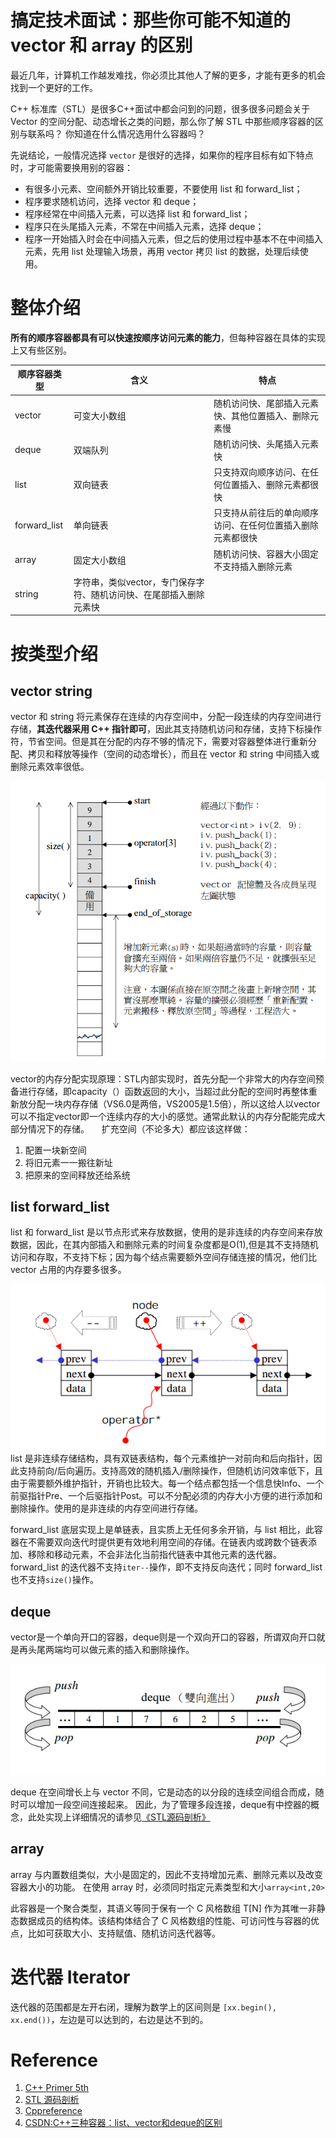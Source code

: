 # 搞定技术面试：那些你可能不知道的 vector 和 array 的区别

最近几年，计算机工作越发难找，你必须比其他人了解的更多，才能有更多的机会找到一个更好的工作。

C++ 标准库（STL）是很多C++面试中都会问到的问题，很多很多问题会关于 Vector 的空间分配、动态增长之类的问题，那么你了解 STL 中那些顺序容器的区别与联系吗？
你知道在什么情况选用什么容器吗？

先说结论，一般情况选择 `vector` 是很好的选择，如果你的程序目标有如下特点时，才可能需要换用别的容器：
- 有很多小元素、空间额外开销比较重要，不要使用 list 和 forward_list；
- 程序要求随机访问，选择 vector 和 deque；
- 程序经常在中间插入元素，可以选择 list 和 forward_list；
- 程序只在头尾插入元素，不常在中间插入元素，选择 deque；
- 程序一开始插入时会在中间插入元素，但之后的使用过程中基本不在中间插入元素，先用 list 处理输入场景，再用 vector 拷贝 list 的数据，处理后续使用。

# 整体介绍
**所有的顺序容器都具有可以快速按顺序访问元素的能力**，但每种容器在具体的实现上又有些区别。

| 顺序容器类型 | 含义 | 特点 |
| - | - | - |
| vector | 可变大小数组 | 随机访问快、尾部插入元素快、其他位置插入、删除元素慢 |
| deque | 双端队列 | 随机访问快、头尾插入元素快 |
| list | 双向链表 | 只支持双向顺序访问、在任何位置插入、删除元素都很快 |
| forward_list | 单向链表 | 只支持从前往后的单向顺序访问、在任何位置插入删除元素都很快 |
| array | 固定大小数组 | 随机访问快、容器大小固定不支持插入删除元素 |
| string | 字符串，类似vector，专门保存字符、随机访问快、在尾部插入删除元素快 |

# 按类型介绍
## vector string

vector 和 string 将元素保存在连续的内存空间中，分配一段连续的内存空间进行存储，**其迭代器采用 C++ 指针即可**，因此其支持随机访问和存储，支持下标操作符，节省空间。但是其在分配的内存不够的情况下，需要对容器整体进行重新分配、拷贝和释放等操作（空间的动态增长），而且在 vector 和 string 中间插入或删除元素效率很低。

![vector](../imgs/vector.png)

vector的内存分配实现原理：STL内部实现时，首先分配一个非常大的内存空间预备进行存储，即capacity（）函数返回的大小，当超过此分配的空间时再整体重新放分配一块内存存储（VS6.0是两倍，VS2005是1.5倍），所以这给人以vector可以不指定vector即一个连续内存的大小的感觉。通常此默认的内存分配能完成大部分情况下的存储。
    
扩充空间（不论多大）都应该这样做：
1. 配置一块新空间
2. 将旧元素一一搬往新址
3. 把原来的空间释放还给系统

## list forward_list
list 和 forward_list 是以节点形式来存放数据，使用的是非连续的内存空间来存放数据，因此，在其内部插入和删除元素的时间复杂度都是O(1),但是其不支持随机访问和存取，不支持下标；因为每个结点需要额外空间存储连接的情况，他们比 vector 占用的内存要多很多。

![list](../imgs/list.png)
list 是非连续存储结构，具有双链表结构，每个元素维护一对前向和后向指针，因此支持前向/后向遍历。支持高效的随机插入/删除操作，但随机访问效率低下，且由于需要额外维护指针，开销也比较大。每一个结点都包括一个信息快Info、一个前驱指针Pre、一个后驱指针Post。可以不分配必须的内存大小方便的进行添加和删除操作。使用的是非连续的内存空间进行存储。

forward_list 底层实现上是单链表，且实质上无任何多余开销，与 list 相比，此容器在不需要双向迭代时提供更有效地利用空间的存储。在链表内或跨数个链表添加、移除和移动元素，不会非法化当前指代链表中其他元素的迭代器。forward_list 的迭代器不支持`iter--`操作，即不支持反向迭代；同时 forward_list 也不支持`size()`操作。


## deque
vector是一个单向开口的容器，deque则是一个双向开口的容器，所谓双向开口就是再头尾两端均可以做元素的插入和删除操作。

![deque](../imgs/deque.png)

deque 在空间增长上与 vector 不同，它是动态的以分段的连续空间组合而成，随时可以增加一段空间连接起来。
因此，为了管理多段连接，deque有中控器的概念，此处实现上详细情况的请参见[《STL源码剖析》](https://item.jd.com/11821611.html)

## array
array 与内置数组类似，大小是固定的，因此不支持增加元素、删除元素以及改变容器大小的功能。
在使用 array 时，必须同时指定元素类型和大小`array<int,20>`

此容器是一个聚合类型，其语义等同于保有一个 C 风格数组 T[N] 作为其唯一非静态数据成员的结构体。该结构体结合了 C 风格数组的性能、可访问性与容器的优点，比如可获取大小、支持赋值、随机访问迭代器等。

# 迭代器 Iterator
迭代器的范围都是左开右闭，理解为数学上的区间则是 `[xx.begin(), xx.end())`，左边是可以达到的，右边是达不到的。

# Reference
1. [C++ Primer 5th](https://item.jd.com/11306138.html)
2. [STL 源码剖析](https://item.jd.com/11821611.html)
3. [Cppreference](https://zh.cppreference.com/w/cpp/container/forward_list)
4. [CSDN:C++三种容器：list、vector和deque的区别](https://blog.csdn.net/gogokongyin/article/details/51178378)